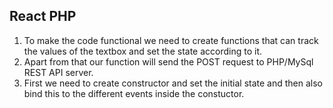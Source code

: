 ## React PHP 
1. To make the code functional we need to create functions that can track the values of the textbox and set the state according to it.
2. Apart from that our function will send the POST request to PHP/MySql REST API server.
3. First we need to create constructor and set the initial state and then also bind this to the different events inside the constuctor.